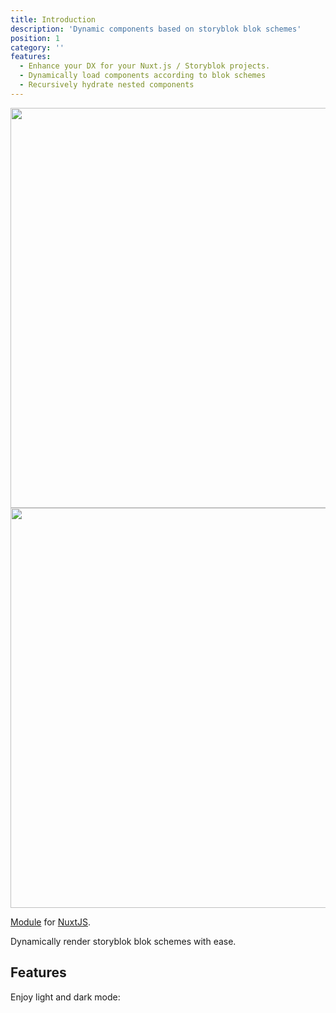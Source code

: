```yaml
---
title: Introduction
description: 'Dynamic components based on storyblok blok schemes'
position: 1
category: ''
features:
  - Enhance your DX for your Nuxt.js / Storyblok projects.
  - Dynamically load components according to blok schemes
  - Recursively hydrate nested components
---
```


<img src="/preview.png" class="light-img" width="1280" height="640" alt=""/>
<img src="/preview-dark.png" class="dark-img" width="1280" height="640" alt=""/>

[Module]() for [NuxtJS](https://nuxtjs.org).

<alert type="success">

Dynamically render storyblok blok schemes with ease.

</alert>

## Features

<list :items="features"></list>

<p class="flex items-center">Enjoy light and dark mode:&nbsp;<app-color-switcher class="inline-flex ml-2"></app-color-switcher></p>
